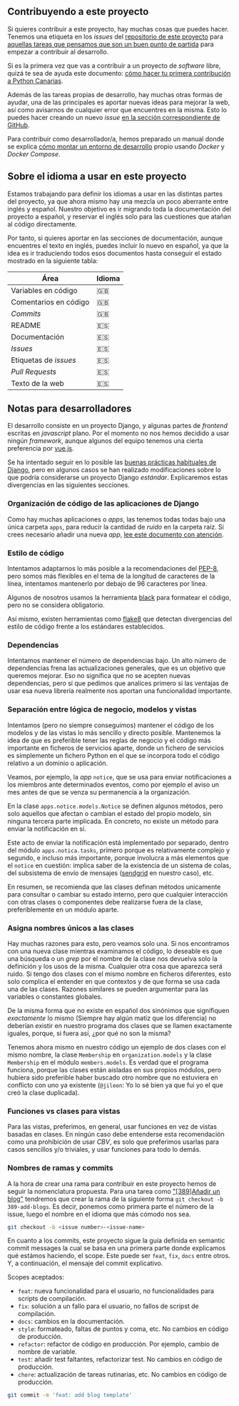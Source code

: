 ## Contribuyendo a este proyecto

Si quieres contribuir a este proyecto, hay muchas cosas que puedes hacer.
Tenemos una etiqueta en los _issues_ del [repositorio de este
proyecto](https://github.com/pythoncanarias/pycan-web/issues) para
[aquellas tareas que pensamos que son un buen punto de partida](https://github.com/pythoncanarias/pycan-web/issues?q=is%3Aopen+is%3Aissue+label%3A%22good+first+issue%22)
para empezar a contribuir
al desarrollo.

Si es la primera vez que vas a contribuir a un proyecto de _software_ libre,
quizá te sea de ayuda este documento: [cómo hacer tu primera contribución a
Python Canarias](docs/first-contrib.md).

Además de las tareas propias de desarrollo, hay muchas otras formas de ayudar,
una de las principales es aportar nuevas ideas para mejorar la web, así
como avisarnos de cualquier error que encuentres en la misma. Esto lo puedes hacer creando un nuevo _issue_ [en la sección correspondiente de GitHub](https://github.com/pythoncanarias/pycan-web/issues).

Para contribuir como desarrollador/a, hemos preparado un manual donde se explica [cómo montar un entorno de desarrollo](docs/dev.md) propio usando _Docker_ y _Docker Compose_.

## Sobre el idioma a usar en este proyecto

Estamos trabajando para definir los idiomas a usar en las distintas partes del
proyecto, ya que ahora mismo hay una mezcla un poco aberrante entre inglés y
español. Nuestro objetivo es ir migrando toda la documentación del proyecto a
español, y reservar el inglés solo para las cuestiones que atañan al código
directamente.

Por tanto, si quieres aportar en las secciones de documentación, aunque
encuentres el texto en inglés, puedes incluir lo nuevo en español, ya que la
idea es ir traduciendo todos esos documentos hasta conseguir el estado mostrado
en la siguiente tabla:

| Área                  | Idioma |
| --------------------- | ------ |
| Variables en código   | 🇬🇧     |
| Comentarios en código | 🇬🇧     |
| _Commits_             | 🇬🇧     |
| README                | 🇪🇸     |
| Documentación         | 🇪🇸     |
| _Issues_              | 🇪🇸     |
| Etiquetas de _issues_ | 🇪🇸     |
| _Pull Requests_       | 🇪🇸     |
| Texto de la web       | 🇪🇸     |

## Notas para desarrolladores

El desarrollo consiste en un proyecto Django, y algunas partes de _frontend_
escritas en _javascript_ plano. Por el momento no nos hemos decidido a usar
ningún _framework_, aunque algunos del equipo tenemos una cierta preferencia
por [vue.js](https://vuejs.org/).

Se ha intentado seguir en lo posible las [buenas prácticas habituales de Django](https://django-best-practices.readthedocs.io/en/latest/), pero
en algunos casos se han realizado modificaciones sobre lo que podría
considerarse un proyecto Django _estándar_. Explicaremos estas divergencias en las
siguientes secciones.

### Organización de código de las aplicaciones de Django

Como hay muchas aplicaciones o _apps_, las tenemos todas todas bajo una única
carpeta `apps`, para reducir la cantidad de _ruido_ en
la carpeta raíz. Si crees necesario añadir una nueva _app_, [lee este documento con atención](docs/new-app.md).

### Estilo de código

Intentamos adaptarnos lo más posible a la recomendaciones del
[PEP-8](https://www.python.org/dev/peps/pep-0008/), pero somos más flexibles en
el tema de la longitud de caracteres de la línea, intentamos mantenerlo por
debajo de 96 caracteres por línea.

Algunos de nosotros usamos la herramienta [black](https://github.com/psf/black)
para formatear el código, pero no se considera obligatorio.

Así mismo, existen herramientas como [flake8](https://flake8.pycqa.org/en/latest/) que detectan divergencias del estilo de código frente a los estándares establecidos.

### Dependencias

Intentamos mantener el número de dependencias bajo. Un alto número de
dependencias frena las actualizaciones generales, que es un objetivo que
queremos mejorar. Eso no significa que no se acepten nuevas dependencias, pero
sí que pedimos que analices primero si las ventajas de usar esa nueva librería
realmente nos aportan una funcionalidad importante.

### Separación entre lógica de negocio, modelos y vistas

Intentamos (pero no siempre conseguimos) mantener el código de los modelos y de
las vistas lo más sencillo y directo posible. Mantenemos la idea de que es
preferible tener las reglas de negocio y el código más importante en ficheros
de servicios aparte, donde un fichero de servicios es simplemente un fichero
Python en el que se incorpora todo el código relativo a un dominio o
aplicación.

Veamos, por ejemplo, la _app_ `notice`, que se usa para enviar notificaciones
a los miembros ante determinados eventos, como por ejemplo el aviso un mes
antes de que se venza su permanencia a la organización.

En la clase `apps.notice.models.Notice` se definen algunos métodos, pero
solo aquellos que afectan o cambian el estado del propio modelo, sin
ninguna tercera parte implicada. En concreto, no existe un método
para enviar la notificación en sí.

Este acto de enviar la notificación está implementado por separado, dentro del
módulo `apps.notica.tasks`, primero porque es relativamente complejo y segundo,
e incluso más importante, porque involucra a más elementos que el `notice` en
cuestión: implica saber de la existencia de un sistema de colas, del subsistema
de envío de mensajes ([sendgrid](https://sendgrid.com/) en nuestro caso), etc.

En resumen, se recomienda que las clases definan métodos unicamente para
consultar o cambiar su estado interno, pero que cualquier interacción con
otras clases o componentes debe realizarse fuera de la clase, preferiblemente
en un módulo aparte.

### Asigna nombres únicos a las clases

Hay muchas razones para esto, pero veamos solo una. Si nos encontramos con una
nueva clase mientras examinamos el código, lo deseable es que una búsqueda o un
_grep_ por el nombre de la clase nos devuelva solo la definición y los usos de
la misma. Cualquier otra cosa que aparezca será ruido. Si tengo dos clases con
el mismo nombre en ficheros diferentes, esto solo complica el entender en que
contextos y de que forma se usa cada una de las clases. Razones similares se
pueden argumentar para las variables o constantes globales.

De la misma forma que no existe en español dos sinónimos que signifiquen
_exactamente_ lo mismo (Siempre hay algún matiz que los diferencia) no deberían
existir en nuestro programa dos clases que se llamen exactamente iguales,
porque, si fuera así, ¿por qué no son la misma?

Tenemos ahora mismo en nuestro código un ejemplo de dos clases con el mismo
nombre, la clase `Membership` en `organization.models` y la clase
`Membership` en el módulo `members.models`. Es verdad que el programa
funciona, porque las clases están aisladas en sus propios módulos, pero hubiera
sido preferible haber buscado otro nombre que no estuviera en conflicto con uno
ya existente (`@jileon`: Yo lo sé bien ya que fui yo el que creó la clase
duplicada).

### Funciones vs clases para vistas

Para las vistas, preferimos, en general, usar funciones en vez de vistas
basadas en clases. En ningún caso debe entenderse esta recomendación como una
prohibición de usar _CBV_, es solo que preferimos usarlas para casos sencillos
y/o triviales, y usar funciones para todo lo demás.

### Nombres de ramas y commits

A la hora de crear una rama para contribuir en este proyecto hemos de seguir
la nomenclatura propuesta. Para una tarea como
["[389]Añadir un blog"][add-blog-issue] tendremos que crear la rama de la
siguiente forma `git checkout -b 389-add-blogs`. Es decir, ponemos como primera
parte el número de la issue, luego el nombre en el idioma que más cómodo nos sea.

[add-blog-issue]:https://github.com/pythoncanarias/pycan-web/issues/389

```bash
git checkout -b <issue number>-<issue-name>
```

En cuanto a los commits, este proyecto sigue la guía definida en
semantic commit messages la cual se basa en una primera parte donde explicamos
qué estámos haciendo, el scope. Este puede ser `feat`, `fix`, `docs` entre
otros. Y, a continuación, el mensaje del commit explicativo.

Scopes aceptados:

- `feat`: nueva funcionalidad para el usuario, no funcionalidades para scripts de compilación.
- `fix`: solución a un fallo para el usuario, no fallos de scripst de compilación.
- `docs`: cambios en la documentación.
- `style`: formateado, faltas de puntos y coma, etc. No cambios en código de producción.
- `refactor`: refactor de código en producción. Por ejemplo, cambio de nombre de variable.
- `test`: añadir test faltantes, refactorizar test. No cambios en código de producción.
- `chore`: actualización de tareas rutinarias, etc. No cambios en código de producción.

```bash
git commit -m 'feat: add blog template'
```
